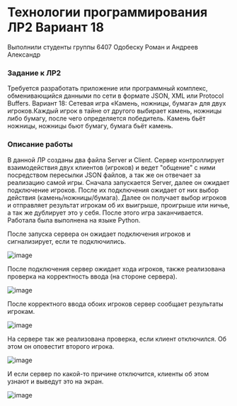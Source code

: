 # Технологии программирования ЛР2 Вариант 18
Выполнили студенты группы 6407 Одобеску Роман и Андреев Александр
### Задание к ЛР2
Требуется разработать приложение или программный комплекс, обменивающийся данными по сети в формате JSON, XML или Protocol Buffers.
Вариант 18: Сетевая игра «Камень, ножницы, бумага» для двух игроков.Каждый игрок в тайне от другого выбирает камень, ножницы либо бумагу, после чего определяется победитель. Камень бьёт ножницы, ножницы бьют бумагу, бумага бьёт камень.
### Описание работы
В данной ЛР созданы два файла Server и Client. Сервер контроллирует взаимодействия двух клиентов (игроков) и ведет "общение" с ними посредством пересылки JSON файлов, а так же он отвечает за реализацию самой игры. Сначала запускается Server, далее он ожидает подключение игроков. После их подключения ожидает от них выбор действия (камень/ножницы/бумага). Далее он получает выбор игроков и отправляет результат игрокам об их выигрыше, проигрыше или ничье, а так же дублирует это у себя. После этого игра заканчивается.
Работала была выполнена на языке Python.

После запуска сервера он ожидает подключения игроков и сигнализирует, если те подключились.

![image](https://user-images.githubusercontent.com/62326372/140707337-26dc714f-a362-4173-a8b2-0acb55b01e72.png)

После подключения сервер ожидает хода игроков, также реализована проверка на корректность ввода (на стороне сервера).

![image](https://user-images.githubusercontent.com/62326372/140706629-82a74e71-7db1-4806-ba4b-635e86645ab6.png)

После корректного ввода обоих игроков сервер сообщает результаты игрокам.

![image](https://user-images.githubusercontent.com/62326372/140706727-25dc822c-0410-4404-bc20-1c4b03e3fe23.png)

На сервере так же реализована проверка, если клиент отключился. Об этом он оповестит второго игрока.

![image](https://user-images.githubusercontent.com/62326372/140706862-c535e815-e5df-4244-a70f-d177ba61ac5f.png)

И если сервер по какой-то причине отключится, клиенты об этом узнают и выведут это на экран.

![image](https://user-images.githubusercontent.com/62326372/140706961-a393fa25-9c54-4900-948d-8c55f3603d69.png)

